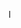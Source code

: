 ‏‏‎ ‎
I
‏‏‎ ‎‏‏‎ ‎‏‏‎ ‎‏‏‎ ‎‏‏‎ ‎‏‏‎ ‎‏‏‎ ‎‏‏‎ ‎‏‏‎ ‎‏‏‎ ‎‏‏‎ ‎‏‏‎ ‎‏‏‎ ‎‏‏‎ ‎
‏‏‎ ‎
‏‏‎ ‎
‏‏‎ ‎
‏‏‎ ‎
‏‏‎ ‎
‏‏‎ ‎
‏‏‎ ‎
